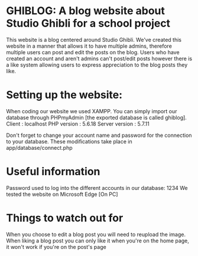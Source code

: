 # GHIBLOG: A blog website about Studio Ghibli for a school project
This website is a blog centered around Studio Ghibli. We've created this website in a manner that allows it to have multiple admins, therefore multiple users can post and edit the posts on the blog. Users who have created an account and aren't admins can't post/edit posts however there is a like system allowing users to express appreciation to the blog posts they like.

# Setting up the website:
When coding our website we used XAMPP. You can simply import our database through PHPmyAdmin [the exported database is called ghiblog].
Client :  localhost
PHP version : 5.6.18 
Server version : 5.7.11

Don't forget to change your account name and password for the connection to your database. These modifications take place in app/database/connect.php 

# Useful information
Password used to log into the different accounts in our database: 1234
We tested the website on Microsoft Edge [On PC]

# Things to watch out for
When you choose to edit a blog post you will need to reupload the image. When liking a blog post you can only like it when you're on the home page, it won't work if you're on the post's page
